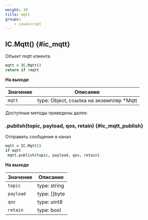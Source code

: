 ```yaml
---
weight: 30
title: mqtt
groups:
    - javascript
---
```


## IC.Mqtt() {#ic_mqtt}

Объект mqtt клиента

```coffeescript
mqtt = IC.Mqtt()
return if !mqtt
```

**На выходе**

**Значение** | **Описание**
-------------|--------------
  `mqtt`     | type: Object, ссылка на экземпляр *Mqtt 
  
Доступные методы приведены далее:

### .publish(topic, payload, qos, retain) {#ic_mqtt_publish}

Отправить сообщение в канал

```coffeescript
mqtt = IC.Mqtt()
if mqtt
 mqtt.publish(topic, payload, qos, retain)
```

**На выходе**

**Значение** | **Описание**
-------------|--------------
  `topic`    | type: string
  `payload`  | type: []byte
  `qos`      | type: uint8
  `retain`   | type: bool


